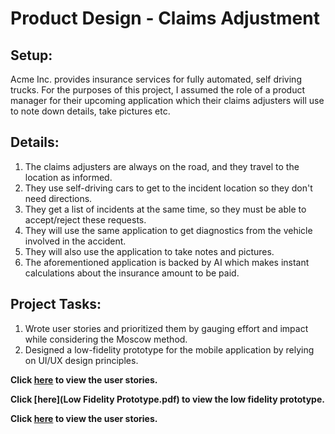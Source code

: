 # Product Design - Claims Adjustment

## Setup:
Acme Inc. provides insurance services for fully automated, self driving trucks. For the purposes of this project, I assumed the role of a product manager for their upcoming application which their claims adjusters will use to note down details, take pictures etc. 

## Details:
1. The claims adjusters are always on the road, and they travel to the location as informed. 
2. They use self-driving cars to get to the incident location so they don't need directions. 
3. They get a list of incidents at the same time, so they must be able to accept/reject these requests. 
4. They will use the same application to get diagnostics from the vehicle involved in the accident. 
5. They will also use the application to take notes and pictures. 
6. The aforementioned application is backed by AI which makes instant calculations about the insurance amount to be paid. 

## Project Tasks:
1. Wrote user stories and prioritized them by gauging effort and impact while considering the Moscow method.
2. Designed a low-fidelity prototype for the mobile application by relying on UI/UX design principles.

**Click [here](UserStories.md) to view the user stories.**

**Click [here](Low Fidelity Prototype.pdf) to view the low fidelity prototype.**

**Click [here]() to view the user stories.**
